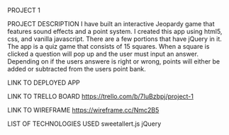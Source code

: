 PROJECT 1

PROJECT DESCRIPTION
I have built an interactive Jeopardy game that features sound effects and a point system. I created this app using html5, css, and vanilla javascript. There are a few portions that have jQuery in it.
The app is a quiz game that consists of 15 squares. When a square is clicked a question will pop up and the user must input an answer. Depending on if the users answere is right or wrong, points will either be added or subtracted from the users point bank.  


LINK TO DEPLOYED APP

LINK TO TRELLO BOARD
https://trello.com/b/7IuBzbpj/project-1


LINK TO WIREFRAME
https://wireframe.cc/Nmc2B5


LIST OF TECHNOLOGIES USED
sweetallert.js
jQuery


